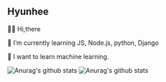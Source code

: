## Hyunhee
<div style="border:1px"></div>

🙌🏼 Hi,there <p>
🌱 I’m currently learning JS, Node.js, python, Django<p>
📓 I want to learn machine learning.<p>


![Anurag's github stats](https://github-readme-stats.vercel.app/api?username=Hyoniii&show_icons=true&hide=stars)
![Anurag's github stats](https://github-readme-stats.vercel.app/api?username=Hyoniii&hide=stars)
<!--
**Hyoniii/Hyoniii** is a ✨ _special_ ✨ repository because its `README.md` (this file) appears on your GitHub profile.

Here are some ideas to get you started:

- 🔭 I’m currently working on ...
- 🌱 I’m currently learning ...
- 👯 I’m looking to collaborate on ...
- 🤔 I’m looking for help with ...
- 💬 Ask me about ...
- 📫 How to reach me: ...
- 😄 Pronouns: ...
- ⚡ Fun fact: ...
-->



